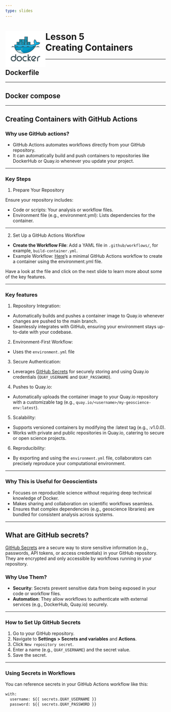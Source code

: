```yaml
---
type: slides
---
```


<div><h1><img src="https://raw.githubusercontent.com/docker-library/docs/c350af05d3fac7b5c3f6327ac82fe4d990d8729c/docker/logo.png" alt="Docker Logo" width=25% align="left"/> Lesson 5<br>Creating Containers</h1></div>

---

## Dockerfile

---

## Docker compose

---

## Creating Containers with GitHub Actions

### Why use GitHub actions?

* GitHub Actions automates workflows directly from your GitHub repository.
* It can automatically build and push containers to repositories like DockerHub or Quay.io whenever you update your project.

---

### Key Steps

1. Prepare Your Repository

Ensure your repository includes:

* Code or scripts: Your analysis or workflow files.
* Environment file (e.g., environment.yml): Lists dependencies for the container.

---

2. Set Up a GitHub Actions Workflow

* **Create the Workflow File**: Add a YAML file in `.github/workflows/`, for example, `build-container.yml`.
* Example Workflow: [Here](https://github.com/LinkedEarth/LeapFROGS/blob/main/static/module6/build-container.yml)’s a minimal GitHub Actions workflow to create a container using the environment.yml file. 

Have a look at the file and click on the next slide to learn more about some of the key features. 

---

### Key features

1. Repository Integration: 
  * Automatically builds and pushes a container image to Quay.io whenever changes are pushed to the main branch.
  * Seamlessly integrates with GitHub, ensuring your environment stays up-to-date with your codebase.
2. Environment-First Workflow:
  * Uses the `environment.yml` file
3. Secure Authentication:
  * Leverages [GitHub Secrets](https://docs.github.com/en/actions/security-for-github-actions/security-guides/using-secrets-in-github-actions) for securely storing and using Quay.io credentials (`QUAY_USERNAME` and `QUAY_PASSWORD`).
4. Pushes to Quay.io:
  * Automatically uploads the container image to your Quay.io repository with a customizable tag (e.g., `quay.io/<username>/my-geoscience-env:latest`).
5. Scalability:
  * Supports versioned containers by modifying the :latest tag (e.g., :v1.0.0).
  * Works with private and public repositories in Quay.io, catering to secure or open science projects.
6. Reproducibility:
  * By exporting and using the `environment.yml` file, collaborators can precisely reproduce your computational environment.

---

### Why This is Useful for Geoscientists

* Focuses on reproducible science without requiring deep technical knowledge of Docker.
* Makes sharing and collaboration on scientific workflows seamless.
* Ensures that complex dependencies (e.g., geoscience libraries) are bundled for consistent analysis across systems.

---

## What are GitHub secrets?

[GitHub Secrets](https://docs.github.com/en/actions/security-for-github-actions/security-guides/using-secrets-in-github-actions) are a secure way to store sensitive information (e.g., passwords, API tokens, or access credentials) in your GitHub repository. They are encrypted and only accessible by workflows running in your repository.

### Why Use Them?
* **Security**: Secrets prevent sensitive data from being exposed in your code or workflow files.
* **Automation**: They allow workflows to authenticate with external services (e.g., DockerHub, Quay.io) securely.

---

### How to Set Up GitHub Secrets

1. Go to your GitHub repository.
2. Navigate to **Settings > Secrets and variables** and **Actions**.
3. Click `New repository secret`.
4. Enter a name (e.g., `QUAY_USERNAME`) and the secret value.
5. Save the secret.

---

### Using Secrets in Workflows

You can reference secrets in your GitHub Actions workflow like this:

```
with:
  username: ${{ secrets.QUAY_USERNAME }}
  password: ${{ secrets.QUAY_PASSWORD }}
```

